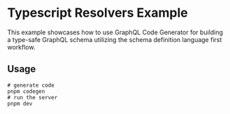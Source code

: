 # Typescript Resolvers Example

This example showcases how to use GraphQL Code Generator for building a type-safe GraphQL schema utilizing the schema definition language first workflow.

## Usage

```
# generate code
pnpm codegen
# run the server
pnpm dev
```
